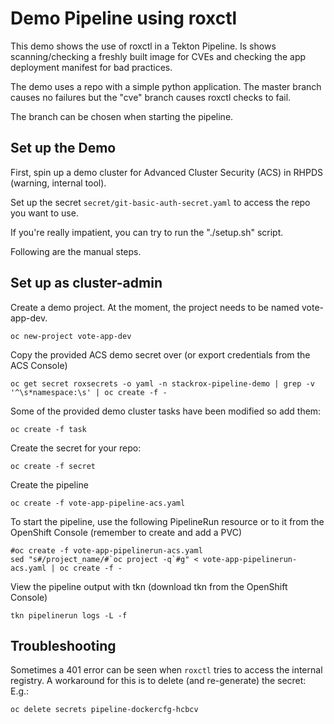 # Demo Pipeline using roxctl 

This demo shows the use of roxctl in a Tekton Pipeline.  Is shows scanning/checking a freshly built 
image for CVEs and checking the app deployment manifest for bad practices. 

The demo uses a repo with a simple python application.
The master branch causes no failures but the "cve" branch causes roxctl checks to fail.

The branch can be chosen when starting the pipeline.


## Set up the Demo

First, spin up a demo cluster for Advanced Cluster Security (ACS) in RHPDS (warning, internal tool).

Set up the secret `secret/git-basic-auth-secret.yaml` to access the repo you want to use. 

If you're really impatient, you can try to run the "./setup.sh" script.

Following are the manual steps.

## Set up as cluster-admin 

Create a demo project.  At the moment, the project needs to be named vote-app-dev.

```
oc new-project vote-app-dev
```

Copy the provided ACS demo secret over (or export credentials from the ACS Console) 

```
oc get secret roxsecrets -o yaml -n stackrox-pipeline-demo | grep -v '^\s*namespace:\s' | oc create -f -
```

Some of the provided demo cluster tasks have been modified so add them:

```
oc create -f task
```

Create the secret for your repo:

```
oc create -f secret
```

Create the pipeline

```
oc create -f vote-app-pipeline-acs.yaml
```

To start the pipeline, use the following PipelineRun resource or to it from the OpenShift Console (remember to create and add a PVC) 

```
#oc create -f vote-app-pipelinerun-acs.yaml
sed "s#/project_name/#`oc project -q`#g" < vote-app-pipelinerun-acs.yaml | oc create -f - 
```

View the pipeline output with tkn (download tkn from the OpenShift Console)

```
tkn pipelinerun logs -L -f
```

## Troubleshooting

Sometimes a 401 error can be seen when `roxctl` tries to access the internal registry.  A workaround for this is to delete (and re-generate) the secret:
E.g.:
```
oc delete secrets pipeline-dockercfg-hcbcv
```


